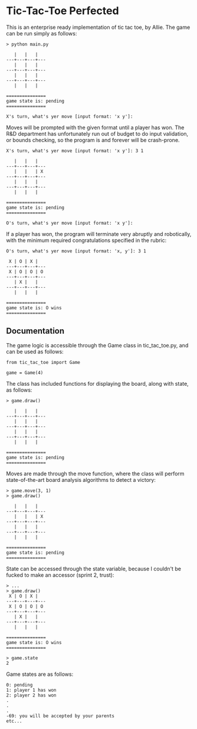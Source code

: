 # Tic-Tac-Toe Perfected

This is an enterprise ready implementation of tic tac toe, by Allie. The game can be run simply as follows:

```
> python main.py

   |   |   |
---+---+---+---
   |   |   |
---+---+---+---
   |   |   |
---+---+---+---
   |   |   |

===============
game state is: pending
===============

X's turn, what's yer move [input format: 'x y']:
```

Moves will be prompted with the given format until a player has won. The R&D department has unfortunately run out of budget to do input validation, or bounds checking, so the program is and forever will be crash-prone.

```
X's turn, what's yer move [input format: 'x y']: 3 1

   |   |   |
---+---+---+---
   |   |   | X
---+---+---+---
   |   |   |
---+---+---+---
   |   |   |

===============
game state is: pending
===============

O's turn, what's yer move [input format: 'x y']:
```

If a player has won, the program will terminate very abruptly and robotically, with the minimum required congratulations specified in the rubric:

```
O's turn, what's yer move [input format: 'x, y']: 3 1

 X | O | X |
---+---+---+---
 X | O | O | O
---+---+---+---
   | X |   |
---+---+---+---
   |   |   |

===============
game state is: O wins
===============
```

## Documentation

The game logic is accessible through the Game class in tic_tac_toe.py, and can be used as follows:

```
from tic_tac_toe import Game

game = Game(4)
```

The class has included functions for displaying the board, along with state, as follows:

```
> game.draw()

   |   |   |
---+---+---+---
   |   |   |
---+---+---+---
   |   |   |
---+---+---+---
   |   |   |

===============
game state is: pending
===============
```

Moves are made through the move function, where the class will perform state-of-the-art board analysis algorithms to detect a victory:

```
> game.move(3, 1)
> game.draw()

   |   |   |
---+---+---+---
   |   |   | X
---+---+---+---
   |   |   |
---+---+---+---
   |   |   |

===============
game state is: pending
===============
```

State can be accessed through the state variable, because I couldn't be fucked to make an accessor (sprint 2, trust):

```
> ...
> game.draw()
 X | O | X |
---+---+---+---
 X | O | O | O
---+---+---+---
   | X |   |
---+---+---+---
   |   |   |

===============
game state is: O wins
===============

> game.state
2
```

Game states are as follows:

```
0: pending
1: player 1 has won
2: player 2 has won
.
.
.
-69: you will be accepted by your parents
etc...
```

